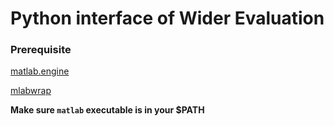 # Python interface of Wider Evaluation

### Prerequisite
[matlab.engine](https://www.mathworks.com/help/matlab/matlab_external/install-the-matlab-engine-for-python.html)

[mlabwrap](http://mlabwrap.sourceforge.net/#installation)
  
**Make sure `matlab` executable is in your $PATH**